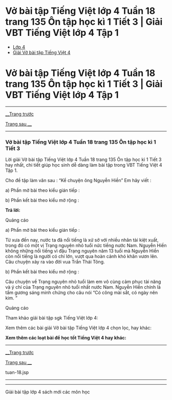 # Vở bài tập Tiếng Việt lớp 4 Tuần 18 trang 135 Ôn tập học kì 1 Tiết 3 | Giải VBT Tiếng Việt lớp 4 Tập 1

  * [Lớp 4](https://vietjack.com/series/lop-4.jsp)
  * [Giải Vở bài tập Tiếng Việt 4](https://vietjack.com/giai-vo-bai-tap-tieng-viet-4/index.jsp)



# Vở bài tập Tiếng Việt lớp 4 Tuần 18 trang 135 Ôn tập học kì 1 Tiết 3 | Giải VBT Tiếng Việt lớp 4 Tập 1

* * *

[__Trang trước](https://vietjack.com/giai-vo-bai-tap-tieng-viet-4/tuan-18.jsp)

[Trang sau __](https://vietjack.com/giai-vo-bai-tap-tieng-viet-4/tuan-18.jsp)

* * *

### Vở bài tập Tiếng Việt lớp 4 Tuần 18 trang 135 Ôn tập học kì 1 Tiết 3

Lời giải Vở bài tập Tiếng Việt lớp 4 Tuần 18 trang 135 Ôn tập học kì 1 Tiết 3 hay nhất, chi tiết giúp học sinh dễ dàng làm bài tập trong VBT Tiếng Việt 4 Tập 1.

Cho đề tập làm văn sau : “Kể chuyện ông Nguyễn Hiền” Em hãy viết : 

a) Phần mở bài theo kiểu gián tiếp : 

b) Phần kết bài theo kiểu mở rộng : 

**Trả lời:**

Quảng cáo

a) Phần mở bài theo kiểu gián tiếp :

Từ xưa đến nay, nước ta đã nổi tiếng là xứ sở với nhiều nhân tài kiệt xuất, trong đó có một vị Trạng nguyên nhỏ tuổi nức tiếng nước Nam. Nguyễn Hiền không những nổi tiếng vì đậu Trạng nguyên năm 13 tuổi mà Nguyễn Hiền còn nổi tiếng là người có chí lớn, vượt qua hoàn cảnh khó khăn vươn lên. Câu chuyện xảy ra vào đời vua Trần Thái Tông.

b) Phần kết bài theo kiểu mở rộng :

Câu chuyện về Trạng nguyên nhỏ tuổi làm em vô cùng cảm phục tài năng và ý chí của Trạng nguyên nhỏ tuổi nhất nước Nam. Nguyễn Hiền chính là tấm gương sáng minh chứng cho câu nói “Có công mài sắt, có ngày nên kim. ”

Quảng cáo

Tham khảo giải bài tập sgk Tiếng Việt lớp 4:

Xem thêm các bài giải Vở bài tập Tiếng Việt lớp 4 chọn lọc, hay khác:

**Xem thêm các loạt bài để học tốt Tiếng Việt 4 hay khác:**

* * *

[__Trang trước](https://vietjack.com/giai-vo-bai-tap-tieng-viet-4/tuan-18.jsp)

[Trang sau __](https://vietjack.com/giai-vo-bai-tap-tieng-viet-4/tuan-18.jsp)

tuan-18.jsp

* * *

* * *

Giải bài tập lớp 4 sách mới các môn học
